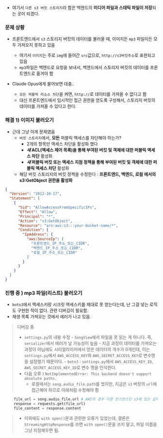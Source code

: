 - 여기서 `다른 s3 버킷 스토리지`라 함은 백엔드의 **미디어 파일과 스태틱 파일이 저장**되는 곳이 되겠다.

### 문제 상황
- 프론트엔드에서 `s3` 스토리지 버킷의 데이터를 불러올 때, 이미지든 `mp3` 파일이든 모두 가져오지 못하고 있음
	- 여기서 `이미지`는 주로 `img`에 들어간 `src`값으로, `http://s3버킷주소`로 표현되고 있음
	- `mp3`파일은 백엔드로 요청을 보내서, 백엔드에서 스토리지 버킷의 데이터를 프론트엔드로 옮겨야 함

- Claude Opus에게 물어보면 대충..
	- `모든 퍼블릭 리소스 차단`을 켜면, `http://`로 데이터를 가져올 수 없다고 함
	- 대신 프론트엔드에서 임시적인 접근 권한을 얻도록 구성해서, 스토리지 버킷의 데이터를 가져올 수 있다고 한다.

### 해결 1) 이미지 불러오기
- 근데 그냥 이게 문제였음 
	- `버킷 스토리지`에서, **모든** 퍼블릭 액세스를 차단해야 하는가?
		- 2개의 항목만 액세스 차단을 활성화 했다
		- **_새_ ACL(액세스 제어 목록)을 통해 부여된 버킷 및 객체에 대한 퍼블릭 액세스 차단** 활성화
		- **_새_ 퍼블릭 버킷 또는 액세스 지점 정책을 통해 부여된 버킷 및 객체에 대한 퍼블릭 액세스 차단** 활성화
	- 해당 버킷 스토리지의 버킷 정책을 수정한다 : **프론트엔드, 백엔드, 로컬 에서의 s3:GetObject 권한을 활성화**
```json
{
  "Version": "2012-10-17",
  "Statement": [
    {
      "Sid": "AllowAccessFromSpecificIPs",
      "Effect": "Allow",
      "Principal": "*",
      "Action": "s3:GetObject",
      "Resource": "arn:aws:s3:::your-bucket-name/*",
      "Condition": {
        "IpAddress": {
          "aws:SourceIp": [
            "프론트엔드_IP_주소_또는_CIDR",
            "백엔드_IP_주소_또는_CIDR",
            "로컬_IP_주소_또는_CIDR"
          ]
        }
      }
    }
  ]
}
```

### 진행 중 ) mp3 파일(리스트) 불러오기
- `boto3`에서 액세스키랑 시크릿 액세스키를 제대로 못 얻는다는데, 난 그걸 넣는 로직도 구현한 적이 없다. 관련 디버깅이 필요함.
- 재생 목록 가져오는 것에서 에러가 나고 있음.

> 디버깅 중
> - `settings.py`의 내용 수정
	- `SongView`에서 파일을 못 읽는 게 아니다. 즉, `serializer`에서 에러가 날 가능성이 높음
	- 지금 과정이 데이터를 가져오는 과정이 아님에도 시리얼라이저에서 얻은 데이터의 개수가 0개인데, 이는 `settings.py`에서 `AWS_ACCESS_KEY`와 `AWS_SECRET_ACCESS_KEY`로 변수명을 설정했기 때문이다. 
	- `boto3` : `settings.py`에서 `AWS_ACCESS_KEY_ID`, `AWS_SECRET_ACCESS_KEY_ID`로 변수 명을 인식한다.
> - 다음 오류 ) `NotImplementedError: This backend doesn't support absolute paths.`
> 	- 로컬에서는 `song.audio_file.path`를 썼지만, 지금은 `s3` 버킷의 `url`에 접근해야 하므로 아래처럼 수정해야 함
```python
	file_url = song.audio_file.url # AWS의 경우 다른 인스턴스인 s3에 있는 값이므로
	response = requests.get(file_url)
	file_content = response.content
```
>	- 이외에도 `with open()`문과 관련한 오류가 있었는데, 결론은 `StreamingHttpResponse`를 쓰면 `with open()`문을 쓰지 말고, 파일 이름을 그냥 지정해두면 됨.